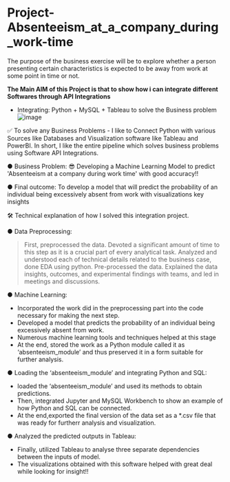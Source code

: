 # Project-Absenteeism_at_a_company_during_work-time
The purpose of the business exercise will be to explore whether a person presenting certain characteristics is expected to be away from work at some point in time or not.

**The Main AIM of this Project is that to show how i can integrate different Softwares through API Integrations**

- Integrating: Python + MySQL + Tableau  to solve the Business problem
![image](https://user-images.githubusercontent.com/37768258/212560611-d128206c-ed1d-4ec0-806e-872870503f4e.png)


✅ To solve any Business Problems - I like to Connect Python with various Sources like Databases and Visualization software like Tableau and PowerBI.
In short, I like the entire pipeline which solves business problems using Software API Integrations.

● Business Problem:
😎 Developing a Machine Learning Model to predict 'Absenteeism at a company during work time' with good accuracy!!

● Final outcome:
To develop a model that will predict the probability of an individual being excessively absent from work with visualizations key insights

🛠 Technical explanation of how I solved this integration project.

● Data Preprocessing:
> First, preprocessed the data. Devoted a significant amount of time to this step as it is a crucial part of every analytical task.
> Analyzed and understood each of technical details related to the business case, done EDA using python. Pre-processed the data. Explained the data insights, outcomes, and experimental findings with teams, and led in meetings and discussions.

● Machine Learning:
- Incorporated the work did in the preprocessing part into the code necessary for making the next step. 
- Developed a model that predicts the probability of an individual being excessively absent from work.
- Numerous machine learning tools and techniques helped at this stage
- At the end, stored the work as a Python module called it as ‘absenteeism_module’ and thus preserved it in a form suitable for further analysis.

● Loading the ‘absenteeism_module’ and integrating Python and SQL:
- loaded the ‘absenteeism_module’ and used its methods to obtain predictions.
 - Then, integrated Jupyter and MySQL Workbench to show an example of how Python and SQL can be connected. 
- At the end,exported the final version of the data set as a *.csv file that was ready for furtherr analysis and visualization.

● Analyzed the predicted outputs in Tableau:
- Finally, utilized Tableau to analyse three separate dependencies between the inputs of model. 
- The visualizations obtained with this software helped with great deal while looking for insight!!

